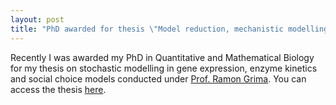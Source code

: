 ```yaml
---
layout: post
title: "PhD awarded for thesis \"Model reduction, mechanistic modelling and transience in models of stochastic chemical kinetics\" "
---
```


Recently I was awarded my PhD in Quantitative and Mathematical Biology for my thesis on stochastic modelling in gene expression, 
enzyme kinetics and social choice models conducted under [Prof. Ramon Grima](https://grimagroup.bio.ed.ac.uk/ramon-grima). You can access the thesis [here](https://jamesholehouse.github.io/assets/PhD_Thesis-8.pdf).
